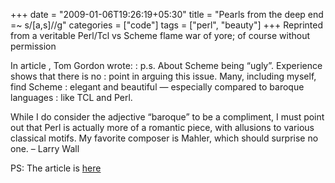 +++
date = "2009-01-06T19:26:19+05:30"
title = "Pearls from the deep end =~ s/[a,s]//g"
categories = ["code"]
tags = ["perl", "beauty"]
+++
Reprinted from a veritable Perl/Tcl vs Scheme flame war of yore; of course without permission
<!--more-->

In article , Tom Gordon wrote:
: p.s. About Scheme being “ugly”. Experience shows that there is no
: point in arguing this issue. Many, including myself, find Scheme
: elegant and beautiful — especially compared to baroque languages
: like TCL and Perl.

While I do consider the adjective “baroque” to be a compliment, I must
point out that Perl is actually more of a romantic piece, with allusions
to various classical motifs. My favorite composer is Mahler, which should surprise no one. – Larry Wall

PS: The article is [here](https://groups.google.com/forum/#!topic/comp.lang.scheme/BvBYjh5MmZ0)



